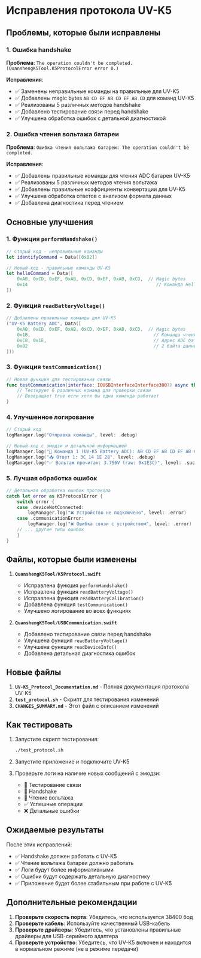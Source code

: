 # Исправления протокола UV-K5

## Проблемы, которые были исправлены

### 1. Ошибка handshake
**Проблема**: `The operation couldn't be completed. (QuanshengK5Tool.K5ProtocolError error 0.)`

**Исправления**:
- ✅ Заменены неправильные команды на правильные для UV-K5
- ✅ Добавлены magic bytes `AB CD EF AB CD EF AB CD` для команд UV-K5
- ✅ Реализованы 5 различных методов handshake
- ✅ Добавлено тестирование связи перед handshake
- ✅ Улучшена обработка ошибок с детальной диагностикой

### 2. Ошибка чтения вольтажа батареи
**Проблема**: `Ошибка чтения вольтажа батареи: The operation couldn't be completed.`

**Исправления**:
- ✅ Добавлены правильные команды для чтения ADC батареи UV-K5
- ✅ Реализованы 5 различных методов чтения вольтажа
- ✅ Добавлены правильные коэффициенты конвертации для UV-K5
- ✅ Улучшена обработка ответов с анализом формата данных
- ✅ Добавлена диагностика перед чтением

## Основные улучшения

### 1. Функция `performHandshake()`
```swift
// Старый код - неправильные команды
let identifyCommand = Data([0x02])

// Новый код - правильные команды UV-K5
let helloCommand = Data([
    0xAB, 0xCD, 0xEF, 0xAB, 0xCD, 0xEF, 0xAB, 0xCD,  // Magic bytes
    0x14                                                // Команда Hello
])
```

### 2. Функция `readBatteryVoltage()`
```swift
// Добавлены правильные команды для UV-K5
("UV-K5 Battery ADC", Data([
    0xAB, 0xCD, 0xEF, 0xAB, 0xCD, 0xEF, 0xAB, 0xCD,  // Magic bytes
    0x1B,                                              // Команда чтения EEPROM
    0xC8, 0x1E,                                        // Адрес ADC батареи
    0x02                                               // 2 байта данных
]))
```

### 3. Функция `testCommunication()`
```swift
// Новая функция для тестирования связи
func testCommunication(interface: IOUSBInterfaceInterface300?) async throws -> Bool {
    // Тестирует 6 различных команд для проверки связи
    // Возвращает true если хотя бы одна команда работает
}
```

### 4. Улучшенное логирование
```swift
// Старый код
logManager.log("Отправка команды", level: .debug)

// Новый код с эмодзи и детальной информацией
logManager.log("📡 Команда 1 (UV-K5 Battery ADC): AB CD EF AB CD EF AB CD 1B C8 1E 02", level: .debug)
logManager.log("📥 Ответ 1: 3C 14 1E 28", level: .debug)
logManager.log("✅ Вольтаж прочитан: 3.756V (raw: 0x1E3C)", level: .success)
```

### 5. Лучшая обработка ошибок
```swift
// Детальная обработка ошибок протокола
catch let error as K5ProtocolError {
    switch error {
    case .deviceNotConnected:
        logManager.log("❌ Устройство не подключено", level: .error)
    case .communicationError:
        logManager.log("❌ Ошибка связи с устройством", level: .error)
    // ... другие типы ошибок
    }
}
```

## Файлы, которые были изменены

1. **`QuanshengK5Tool/K5Protocol.swift`**
   - Исправлена функция `performHandshake()`
   - Исправлена функция `readBatteryVoltage()`
   - Исправлена функция `readBatteryCalibration()`
   - Добавлена функция `testCommunication()`
   - Улучшено логирование во всех функциях

2. **`QuanshengK5Tool/USBCommunication.swift`**
   - Добавлено тестирование связи перед handshake
   - Улучшена функция `readBatteryVoltage()`
   - Улучшена функция `readDeviceInfo()`
   - Добавлена детальная диагностика ошибок

## Новые файлы

1. **`UV-K5_Protocol_Documentation.md`** - Полная документация протокола UV-K5
2. **`test_protocol.sh`** - Скрипт для тестирования изменений
3. **`CHANGES_SUMMARY.md`** - Этот файл с описанием изменений

## Как тестировать

1. Запустите скрипт тестирования:
   ```bash
   ./test_protocol.sh
   ```

2. Запустите приложение и подключите UV-K5

3. Проверьте логи на наличие новых сообщений с эмодзи:
   - 🧪 Тестирование связи
   - 🤝 Handshake
   - 🔋 Чтение вольтажа
   - ✅ Успешные операции
   - ❌ Детальные ошибки

## Ожидаемые результаты

После этих исправлений:
- ✅ Handshake должен работать с UV-K5
- ✅ Чтение вольтажа батареи должно работать
- ✅ Логи будут более информативными
- ✅ Ошибки будут содержать детальную диагностику
- ✅ Приложение будет более стабильным при работе с UV-K5

## Дополнительные рекомендации

1. **Проверьте скорость порта**: Убедитесь, что используется 38400 бод
2. **Проверьте кабель**: Используйте качественный USB-кабель
3. **Проверьте драйверы**: Убедитесь, что установлены правильные драйверы для USB-серийного адаптера
4. **Проверьте устройство**: Убедитесь, что UV-K5 включен и находится в нормальном режиме (не в режиме передачи)